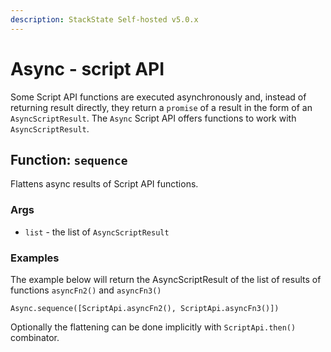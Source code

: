 ```yaml
---
description: StackState Self-hosted v5.0.x
---
```


# Async - script API

Some Script API functions are executed asynchronously and, instead of returning result directly, they return a `promise` of a result in the form of an `AsyncScriptResult`. The `Async` Script API offers functions to work with `AsyncScriptResult`.

## Function: `sequence`

Flattens async results of Script API functions.

### Args

* `list` - the list of `AsyncScriptResult`

### Examples

The example below will return the AsyncScriptResult of the list of results of functions `asyncFn2()` and `asyncFn3()`

```text
Async.sequence([ScriptApi.asyncFn2(), ScriptApi.asyncFn3()])
```

Optionally the flattening can be done implicitly with `ScriptApi.then()` combinator.

